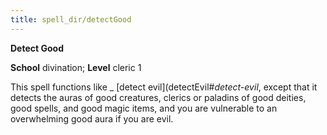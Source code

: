 ```yaml
---
title: spell_dir/detectGood
---
```

 **Detect Good**

**School** divination; **Level** cleric 1

This spell functions like _ [detect evil](detectEvil#_detect-evil_, except that it detects the auras of good creatures, clerics or paladins of good deities, good spells, and good magic items, and you are vulnerable to an overwhelming good aura if you are evil.

